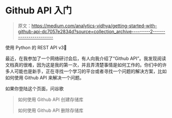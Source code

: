 # Github API 入门

> 原文：<https://medium.com/analytics-vidhya/getting-started-with-github-api-dc7057e2834d?source=collection_archive---------2----------------------->

使用 Python 的 REST API v3🐍

最近，在我参加了一个网络研讨会后，有人向我介绍了“Github API”。我发现阅读文档真的很难，因为这是我的第一次，并且弄清楚事情是如何工作的。你们中的许多人可能也是新手，正在寻找一个学习的平台或者寻找一个问题的解决方案，比如如何使用 Github API 来解决一个问题。

如果你登陆这个页面，问谷歌

> 如何使用 Github API 创建存储库
> 
> 如何使用 Github API 删除存储库